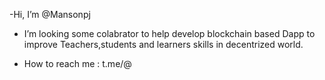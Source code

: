 -Hi, I’m @Mansonpj
-  I’m looking some colabrator to help develop blockchain based Dapp to improve  Teachers,students and learners skills in decentrized world.




-  How to reach me :
t.me/@
<!---
Mansonpj/Mansonpj is a ✨ special ✨ repository because its `README.md` (this file) appears on your GitHub profile.
You can click the Preview link to take a look at your changes.
--->
